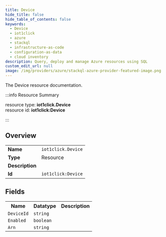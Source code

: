 ```yaml
---
title: Device
hide_title: false
hide_table_of_contents: false
keywords:
  - Device
  - iot1click
  - azure
  - stackql
  - infrastructure-as-code
  - configuration-as-data
  - cloud inventory
description: Query, deploy and manage Azure resources using SQL
custom_edit_url: null
image: /img/providers/azure/stackql-azure-provider-featured-image.png
---
```

The Device resource documentation.

:::info Resource Summary

<div class="row">
<div class="providerDocColumn">
<span>resource type:&nbsp;<b>iot1click.Device</b></span><br />
<span>resource id:&nbsp;<b>iot1click:Device</b></span><br />
</div>
</div>

:::

## Overview
<table><tbody>
<tr><td><b>Name</b></td><td><code>iot1click.Device</code></td></tr>
<tr><td><b>Type</b></td><td>Resource</td></tr>
<tr><td><b>Description</b></td><td></td></tr>
<tr><td><b>Id</b></td><td><code>iot1click:Device</code></td></tr>
</tbody></table>

## Fields
<table><tbody>
<tr><th>Name</th><th>Datatype</th><th>Description</th></tr>
<tr><td><code>DeviceId</code></td><td><code>string</code></td><td></td></tr><tr><td><code>Enabled</code></td><td><code>boolean</code></td><td></td></tr><tr><td><code>Arn</code></td><td><code>string</code></td><td></td></tr>
</tbody></table>